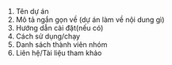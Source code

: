 1. Tên dự án
2. Mô tả ngắn gọn về (dự án làm về nội dung gì)
3. Hướng dẫn cài đặt(nếu có)
4. Cách sử dụng/chạy
5. Danh sách thành viên nhóm
6. Liên hệ/Tài liệu tham khảo

